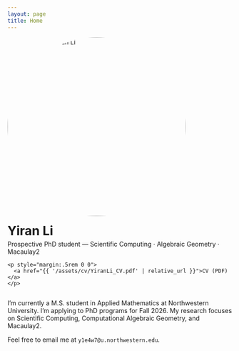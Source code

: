 ```yaml
---
layout: page
title: Home
---
```


<div style="display:flex;align-items:center;gap:1rem;flex-wrap:wrap">
  <img src="{{ '/assets/img/headshot.jpg' | relative_url }}"
       alt="Headshot of Yiran Li" width="400" height="400"
       style="border-radius:50%;object-fit:cover">

  <div>
    <h1 style="margin:0">Yiran Li</h1>
    <p style="margin:.25rem 0 0">
      Prospective PhD student — Scientific Computing · Algebraic Geometry · Macaulay2
    </p>

    <p style="margin:.5rem 0 0">
      <a href="{{ '/assets/cv/YiranLi_CV.pdf' | relative_url }}">CV (PDF)</a>
    </p>
  </div>
</div>

I’m currently a M.S. student in Applied Mathematics at Northwestern University. I’m applying to PhD programs for Fall 2026.
My research focuses on Scientific Computing, Computational Algebraic Geometry, and Macaulay2.

Feel free to email me at `y1e4w7@u.northwestern.edu`.
